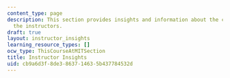 ```yaml
---
content_type: page
description: This section provides insights and information about the course from
  the instructors.
draft: true
layout: instructor_insights
learning_resource_types: []
ocw_type: ThisCourseAtMITSection
title: Instructor Insights
uid: cb9a6d3f-8de3-8637-1463-5b437784532d
---
```


